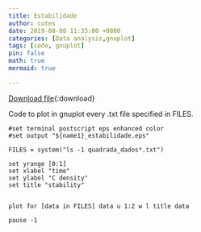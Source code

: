 ```yaml
---
title: Estabilidade
author: cotes
date: 2019-08-08 11:33:00 +0800
categories: [Data analysis,gnuplot]
tags: [code, gnuplot]
pin: false
math: true
mermaid: true

---
```

[Download file](/codes/scripts/estabilidade.gp){:download}



Code to plot in gnuplot every .txt file specified in FILES.






```gnuplot
#set terminal postscript eps enhanced color
#set output "${name1}_estabilidade.eps"

FILES = system("ls -1 quadrada_dados*.txt")

set yrange [0:1]
set xlabel "time"
set ylabel "C density"
set title "stability"   


plot for [data in FILES] data u 1:2 w l title data

pause -1
```

